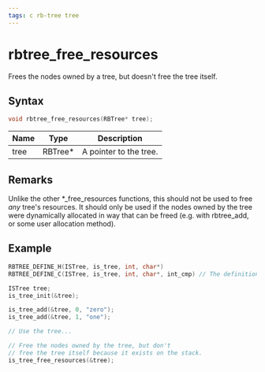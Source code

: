 ```yaml
---
tags: c rb-tree tree
---
```

# rbtree_free_resources

Frees the nodes owned by a tree, but doesn't free the tree itself.

## Syntax

```c
void rbtree_free_resources(RBTree* tree);
```

| Name | Type | Description |
| --- | --- | --- |
| tree | RBTree* | A pointer to the tree. |

## Remarks

Unlike the other \*\_free_resources functions, this should not be used to free _any_ tree's resources. It should only be used if the nodes owned by the tree were dynamically allocated in way that can be freed (e.g. with rbtree_add, or some user allocation method).

## Example

```c
RBTREE_DEFINE_H(ISTree, is_tree, int, char*)
RBTREE_DEFINE_C(ISTree, is_tree, int, char*, int_cmp) // The definition of int_cmp can be found in the RedBlackTree main page.

ISTree tree;
is_tree_init(&tree);

is_tree_add(&tree, 0, "zero");
is_tree_add(&tree, 1, "one");

// Use the tree...

// Free the nodes owned by the tree, but don't
// free the tree itself because it exists on the stack.
is_tree_free_resources(&tree);
```